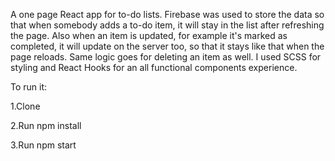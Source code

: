 A one page React app for to-do lists. Firebase was used to store the data so that when somebody adds a to-do item, it will stay in the list after refreshing 
the page.
Also when an item is updated, for example it's marked as completed, it will update on the server too, so that it stays like that when the page reloads. 
Same logic goes for deleting an item as well.
I used SCSS for styling and React Hooks for an all functional components experience.

To run it:

1.Clone

2.Run npm install

3.Run npm start
